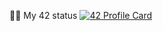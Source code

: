👨‍💻 My 42 status
[![42 Profile Card](https://1337-readme.vercel.app/api/profile?cursus=42&dark=true&login=aymoulou)](https://github.com/mohouyizme/1337-readme)
